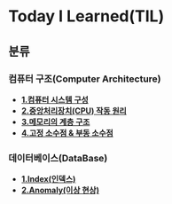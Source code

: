 # Today I Learned(TIL)

## 분류

### 컴퓨터 구조(Computer Architecture)
- [**1.컴퓨터 시스템 구성**](./Computer_Architecture/1.컴퓨터의_구조.md)
- [**2.중앙처리장치(CPU) 작동 원리**](./Computer_Architecture/2.중앙처리장치(CPU)_작동원리.md)
- [**3.메모리의 계층 구조**](./Computer_Architecture/3.메모리의_계층_구조.md)
- [**4.고정 소수점 & 부동 소수점**](./Computer_Architecture/4.고정소수점&부동소수점.md)


### 데이터베이스(DataBase)
- [**1.Index(인덱스)**](./DataBase/Index(인덱스).md)
- [**2.Anomaly(이상 현상)**](DataBase/이상(Anomaly).md)
